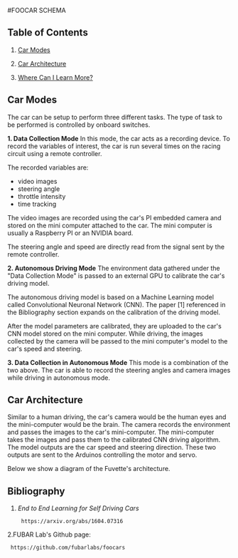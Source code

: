 #FOOCAR SCHEMA


## Table of Contents
1. [Car Modes](#modes)

2. [Car Architecture](#architecture)

3. [Where Can I Learn More?](#biblio)

## Car Modes <a name="modes"></a>
The car can be setup to perform three different tasks. The type of task to be performed is controlled by onboard switches.

**1. Data Collection Mode**
In this mode, the car acts as a recording device. To record the variables of interest, the car is run several times on the racing circuit using a remote controller. 

The recorded variables are:

* video images
* steering angle 
* throttle intensity 
* time tracking 

The video images are recorded using the car's PI embedded camera and stored on the mini computer attached to the car. The mini computer is usually a Raspberry PI or an NVIDIA board.

The steering angle and speed are directly read from the signal sent by the remote controller.
  

**2. Autonomous Driving Mode**
The environment data gathered under the "Data Collection Mode" is passed to an external GPU to calibrate the car's driving model.

The autonomous driving model is based on a Machine Learning model called Convolutional Neuronal Network (CNN). The paper [1] referenced in the Bibliography section expands on the calibration of the driving model.

After the model parameters are calibrated, they are uploaded to the car's CNN model stored on the mini computer. While driving, the images collected by the camera will be passed to the mini computer's model to the car's speed and steering.


**3. Data Collection in Autonomous Mode**
This mode is a combination of the two above. The car is able to record the steering angles and camera images while driving in autonomous mode. 


## Car Architecture <a name="architecture"></a>
 Similar to a human driving, the car's camera would be the human eyes and the mini-computer would be the brain. The camera records the environment and passes the images to the car's mini-computer. The mini-computer takes the images and pass them to the calibrated CNN driving algorithm. The model outputs are the car speed and steering direction. These two outputs are sent to the Arduinos controlling the motor and servo.
 
Below we show a diagram of the Fuvette's architecture. 




## Bibliography <a name="biblio"></a>
1. *End to End Learning for Self Driving Cars*
   
        https://arxiv.org/abs/1604.07316

2.FUBAR Lab's Github page:

     https://github.com/fubarlabs/foocars